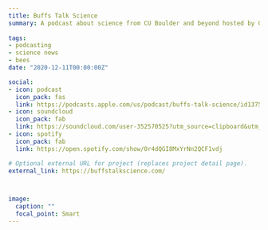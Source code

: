 ```yaml
---
title: Buffs Talk Science
summary: A podcast about science from CU Boulder and beyond hosted by Graycen Wheeler and Alison Gilchrist from 2018 - 2020.
  
tags:
- podcasting
- science news
- bees
date: "2020-12-11T00:00:00Z"

social:
- icon: podcast
  icon_pack: fas
  link: https://podcasts.apple.com/us/podcast/buffs-talk-science/id1375850300
- icon: soundcloud
  icon_pack: fab
  link: https://soundcloud.com/user-352570525?utm_source=clipboard&utm_medium=text&utm_campaign=social_sharing
- icon: spotify
  icon_pack: fab
  link: https://open.spotify.com/show/0r4dQGI8MxYrNn2QCF1vdj

# Optional external URL for project (replaces project detail page).
external_link: https://buffstalkscience.com/



image:
  caption: ""
  focal_point: Smart
---
```


